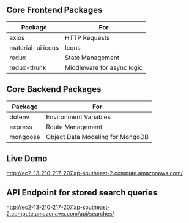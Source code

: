 
## Core Frontend Packages

| Package           | For                        |
| ----------------- | -------------------------- |
| axios             | HTTP Requests              |
| material-ui icons | Icons                      |
| redux             | State Management           |
| redux-thunk       | Middleware for async logic |

## Core Backend Packages

| Package           | For                             |
| ----------------- | --------------------------------|
| dotenv            | Environment Variables           |
| express           | Route Management                |
| mongoose          | Object Data Modeling for MongoDB|

## Live Demo
http://ec2-13-210-217-207.ap-southeast-2.compute.amazonaws.com/

## API Endpoint for stored search queries
http://ec2-13-210-217-207.ap-southeast-2.compute.amazonaws.com/api/searches/
